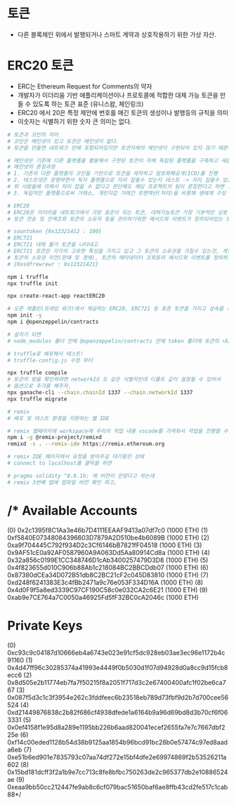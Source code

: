 # 토큰 
- 다른 블록체인 위에서 발행되거나 스마트 계약과 상호작용하기 위한 가상 자산.

# ERC20 토큰 

- ERC는 Ethereum Request for Comments의 약자
- 개발자가 이더리움 기반 애플리케이션이나 프로토콜에 적합한 대체 가능 토큰을 만들 수 있도록 하는 토큰 표준 (유니스왑, 체인링크)
- ERC20 에서 20은 특정 제안에 번호를 매긴 토큰의 생성이나 발행등의 규칙을 의미
- 이숫자는 식별하기 위한 숫자 큰 의미는 없다.

```sh
# 토큰과 코인의 차이
# 코인은 메인넷이 있고 토큰은 메인넷이 없다.
# 토큰을 만들면 네트워크 안에 포함되어있지만 토큰자체의 메인넷이 구현되어 있지 않기 때문에 코인은 아니다.

# 메인넷은 기존에 다른 플랫폼을 활용해서 구현된 토큰이 자체 독립된 플랫폼을 구축하고 새롭게 생태계를 구성하는 것.
# 메인넷의 론칭과정
# 1. 기존의 다른 플랫폼의 코인을 기반으로 토큰을 제작하고 암호화폐공개(ICO)를 진행
# 2. 테스트넷은 운영하면서 독자 플랫폼으로 자리 잡을수 있는지 테스트 -> 자리 잡을수 있는지 판단은 사용자, 개발자 , 전문가 등 기타 이해관계자들에 의해서 판단됨.
# 위 사람들에 의해서 자리 잡을 수 없다고 판단해도 해당 프로젝트의 팀이 론칭한다고 하면 할 순 있긴 함.
# 3. 독립적인 플랫폼으로써 거래소, 개인지갑 거래간 트랜잭션(처리)을 비롯해 생태계 구성 및 코인 지갑 생성을 포함하게 되면, 토큰은 메인넷을 보유한 코인이 된다.

# ERC20
# ERC20은 이더리움 네트워크에서 가장 표준이 되는 토큰, 대체가능토큰 가장 기본적인 상호 교환 가능한 토큰의 기능을 정의하고있다.
# 토큰 전송 및 잔액조회 토큰의 소유자 등을 관리하기위한 메서드와 이벤트가 정의되어있는 토큰. 탈중앙화된 금융(Defi)등 사용한다.

# soontoken {0x12321412 : 100}
# ERC721
# ERC721 대체 불가 토큰을 나타내고 
# ERC721 토큰은 각각의 고유한 특성을 가지고 있고 그 토큰의 소유권을 가질수 있는것, 게임 아이템, 미술품, 부동산 등의 소유권을 나타낼 수 있다.
# 토큰의 소유권 이전(판매 및 경매), 토큰의 메타데이터 조회등의 메서드와 이벤트를 정의하고있다.
# {0xsdfrewrewr : 0x12321421}
``` 

```sh
npm i truffle
npx truffle init

npx create-react-app reactERC20

# 오픈 제플린(프레임 워크)에서 제공하는 ERC20, ERC721 등 표준 토큰을 가지고 상속을 시켜서 토큰을 사용
npm init -y
npm i @openzeppelin/contracts

# 설치가 되면
# node_modules 폴더 안에 @openzeppelin/contracts 안에 token 폴더에 토큰의 내용이 담겨있다.

# truffle로 배포해서 테스트!
# truffle-config.js 수정 부터

npx truffle compile
# 토큰의 량을 확인하려면 networkId 도 같은 식별자인데 디폴트 값이 설정될 수 있어서
# 옵션으로 추가를 해주자.
npx ganache-cli --chain.chainId 1337 --chain.networkId 1337
npx truffle migrate

# remix
# 배포 및 테스트 환경을 지원하는 웹 IDE

# remix 웹페이지에 workspace에 우리의 작업 내용 vscode를 가져와서 작업을 진행할 수 있다.
npm i -g @remix-project/remixd
remixd -s . --remix-ide https://remix.ethereum.org

# remix IDE 페이지에서 요청을 받아주길 대기중인 상태
# connect to localhost를 클릭을 하면

# pragma solidity ^0.8.19; 에 버전이 안맞다고 하는데
# remix 3번째 탭에 컴파일 버전 확인 하고,

```
/*
Available Accounts
==================
(0) 0x2c1395f8C1Aa3e46b7D4111EEAAF9413a07df7c0 (1000 ETH)
(1) 0xf5840E07348084396603D7879A2D510be4b6089B (1000 ETH)
(2) 0xa9f704445C792f934D2c3Cf6146bB7821fF04518 (1000 ETH)
(3) 0x9AF51cE0a92AF0587960A9A063Dd5Aa80914Cd8a (1000 ETH)
(4) 0x32a856c0199E1CC348746D1cAb3400257479D3D8 (1000 ETH)
(5) 0x4f823655d010C906b88Ab1c218084BC2BBCDdb07 (1000 ETH)
(6) 0x87380dCEa34D072B51db8C2BC21cF2c045D83810 (1000 ETH)
(7) 0xd248f6241383E3c4fBb2471a9c76e053F334D16A (1000 ETH)
(8) 0x4d0F9f5a8ed3339C97CF190C58c0e032CA2c6E21 (1000 ETH)
(9) 0xab9e7CE764a7C0050a46925Fd5fF32BC0cA2046c (1000 ETH)

Private Keys
==================
(0) 0xc93c9c04187d10666eb4a6743e023e91cf5dc928eb03ae3ec96e1172b4c91160
(1) 0x4d47ff96c30285374a41993e4449f0b5030d1f07d94928d0a8cc9d15fcb8ecc6
(2) 0x8d505e2b11774eb7fa7f50215f8a2051f717d3c2e67400400afc1f02be6ca767
(3) 0x087f5d3c1c3f3954e262c3fddfeec6b23518eb789d73fbf9d2b7d700cee56524
(4) 0xd21449876838c2b82f686cf4938dfede1a6164b9a96d69bd8d3b70cf6f063331
(5) 0x0ef4158f1e95d8a289e1195bb226b6aad820041ecef2655fa7e7c7667dbf225e
(6) 0xf14c00eded1128b54d38b9125aa1854b96bcd91bc28b0e57474c97ed8aada6eb
(7) 0xe51b6ed901e7835793c07aa74df272e15bf4dfe2e69974869f2b53526211a602
(8) 0x15bd181dcff3f2a1b9e7cc713c8fe8bfbc750263de2c965377db2e10886524ae
(9) 0xeaa9bb50cc212447fe9ab8c6cf079bac51650baf6ae8ffb43cd2fe517c1cab88*/
